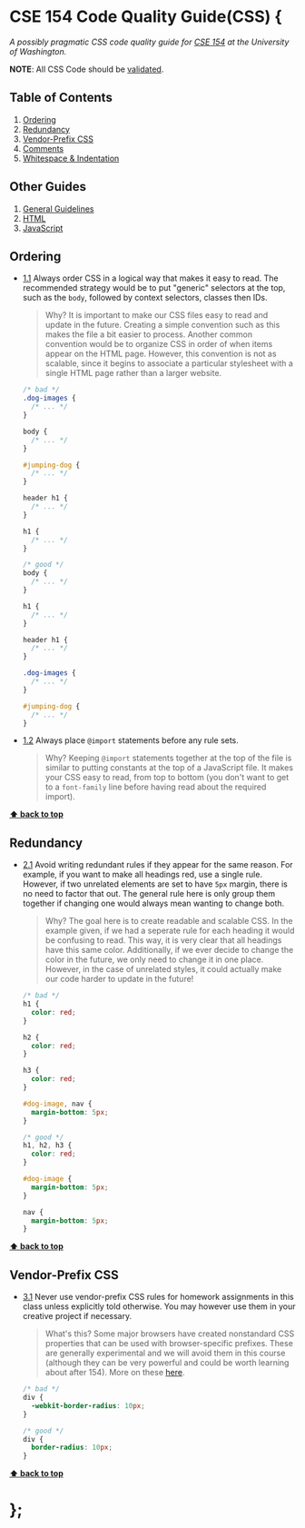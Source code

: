 # CSE 154 Code Quality Guide(CSS) {

*A possibly pragmatic CSS code quality guide for [CSE 154](https://cs.washington.edu/154) at the University of Washington.*

**NOTE**: All CSS Code should be [validated](https://jigsaw.w3.org/css-validator/#validate_by_input).

## Table of Contents

  1. [Ordering](#ordering)
  1. [Redundancy](#redundancy)
  1. [Vendor-Prefix CSS](#vendor-prefix-css)
  1. [Comments](#comments)
  1. [Whitespace & Indentation](#whitespace--indentation)

## Other Guides
  1. [General Guidelines](README.md)
  1. [HTML](HTML.md)
  1. [JavaScript](javascript.md)

## Ordering

  <a name="selector-ordering"></a><a name="1.1"></a>
  - [1.1](#selector-ordering) Always order CSS in a logical way that makes it easy to read. The recommended strategy would be to put "generic" selectors at the top, such as the `body`, followed by context selectors, classes then IDs.

    > Why? It is important to make our CSS files easy to read and update in the future. Creating a simple convention such as this makes the file a bit easier to process. Another common convention would be to organize CSS in order of when items appear on the HTML page. However, this convention is not as scalable, since it begins to associate a particular stylesheet with a single HTML page rather than a larger website.

    ```css
    /* bad */
    .dog-images {
      /* ... */
    }

    body {
      /* ... */
    }

    #jumping-dog {
      /* ... */
    }

    header h1 {
      /* ... */
    }

    h1 {
      /* ... */
    }
    ```

    ```CSS
    /* good */
    body {
      /* ... */
    }

    h1 {
      /* ... */
    }

    header h1 {
      /* ... */
    }

    .dog-images {
      /* ... */
    }

    #jumping-dog {
      /* ... */
    }
    ```

  <a name="font-first"></a><a name="1.1"></a>
  - [1.2](#font-first) Always place `@import` statements before any rule sets.

    > Why? Keeping `@import` statements together at the top of the file is similar to putting constants at the top of a JavaScript file. It makes your CSS easy to read, from top to bottom (you don't want to get to a `font-family` line before having read about the required import).

**[⬆ back to top](#table-of-contents)**

## Redundancy

  <a name="redundant-rules"></a><a name="2.1"></a>
  - [2.1](#redundant-rules) Avoid writing redundant rules if they appear for the same reason. For example, if you want to make all headings red, use a single rule. However, if two unrelated elements are set to have `5px` margin, there is no need to factor that out. The general rule here is only group them together if changing one would always mean wanting to change both.

    > Why? The goal here is to create readable and scalable CSS. In the example given, if we had a seperate rule for each heading it would be confusing to read. This way, it is very clear that all headings have this same color. Additionally, if we ever decide to change the color in the future, we only need to change it in one place. However, in the case of unrelated styles, it could actually make our code harder to update in the future!

    ```css
    /* bad */
    h1 {
      color: red;
    }

    h2 {
      color: red;
    }

    h3 {
      color: red;
    }

    #dog-image, nav {
      margin-bottom: 5px;
    }
    ```

    ```css
    /* good */
    h1, h2, h3 {
      color: red;
    }

    #dog-image {
      margin-bottom: 5px;
    }

    nav {
      margin-bottom: 5px;
    }

    ```

**[⬆ back to top](#table-of-contents)**

## Vendor-Prefix CSS

 <a name="no-vendor"></a><a name="3.1"></a>
  - [3.1](#no-vendor) Never use vendor-prefix CSS rules for homework assignments in this class unless explicitly told otherwise. You may however use them in your creative project if necessary.

    > What's this? Some major browsers have created nonstandard CSS properties that can be used with browser-specific prefixes. These are generally experimental and we will avoid them in this course (although they can be very powerful and could be worth learning about after 154). More on these [here](https://developer.mozilla.org/en-US/docs/Glossary/Vendor_Prefix).

    ```css
    /* bad */
    div {
      -webkit-border-radius: 10px;
    }

    /* good */
    div {
      border-radius: 10px;
    }
    ```

**[⬆ back to top](#table-of-contents)**

# };
